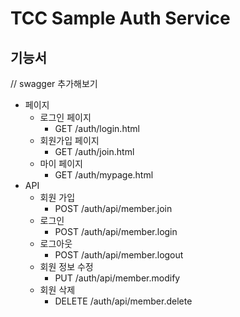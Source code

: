 # TCC Sample Auth Service

## 기능서 
// swagger 추가해보기
- 페이지
	- 로그인 페이지
		- GET /auth/login.html
	- 회원가입 페이지
		- GET /auth/join.html
	- 마이 페이지
		- GET /auth/mypage.html
- API
	- 회원 가입
		- POST /auth/api/member.join
	- 로그인
		- POST /auth/api/member.login
	- 로그아웃
		- POST /auth/api/member.logout
	- 회원 정보 수정
		- PUT /auth/api/member.modify
	- 회원 삭제
		- DELETE /auth/api/member.delete
